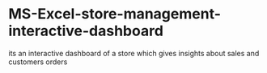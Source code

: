 # MS-Excel-store-management-interactive-dashboard
its an interactive dashboard of  a store which gives insights about sales and customers orders
